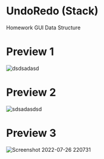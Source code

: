 # UndoRedo (Stack)
Homework GUI Data Structure 

# Preview 1
![dsdsadasd](https://user-images.githubusercontent.com/107059428/181042049-195effe8-ca09-4291-88b8-25a58f0a24bf.png)

# Preview 2
![sdsadasdsd](https://user-images.githubusercontent.com/107059428/181042185-89832e15-4f70-42ba-be6c-e52c3a730ba0.png)

# Preview 3
![Screenshot 2022-07-26 220731](https://user-images.githubusercontent.com/107059428/181042333-d6feb39b-d076-4dbc-b111-7f5144c0e718.png)
